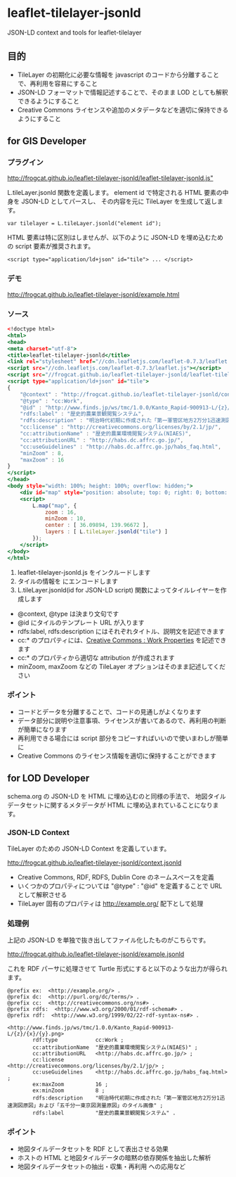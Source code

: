 # leaflet-tilelayer-jsonld
JSON-LD context and tools for leaflet-tilelayer

## 目的

* TileLayer の初期化に必要な情報を javascript のコードから分離することで、再利用を容易にすること
* JSON-LD フォーマットで情報記述することで、そのまま LOD としても解釈できるようにすること
* Creative Commons ライセンスや追加のメタデータなどを適切に保持できるようにすること


## for GIS Developer

### プラグイン

<http://frogcat.github.io/leaflet-tilelayer-jsonld/leaflet-tilelayer-jsonld.js">

L.tileLayer.jsonld 関数を定義します。
element id で特定される HTML 要素の中身を JSON-LD としてパースし、
その内容を元に TileLayer を生成して返します。

    var tilelayer = L.tileLayer.jsonld("element id");

HTML 要素は特に区別はしませんが、以下のように JSON-LD を埋め込むための script 要素が推奨されます。


    <script type="application/ld+json" id="tile"> ... </script>





### デモ

<http://frogcat.github.io/leaflet-tilelayer-jsonld/example.html>

### ソース

```example.html
<!doctype html>
<html>
<head>
<meta charset="utf-8">
<title>leaflet-tilelayer-jsonld</title>
<link rel="stylesheet" href="//cdn.leafletjs.com/leaflet-0.7.3/leaflet.css" />
<script src="//cdn.leafletjs.com/leaflet-0.7.3/leaflet.js"></script>
<script src="//frogcat.github.io/leaflet-tilelayer-jsonld/leaflet-tilelayer-jsonld.js"></script>
<script type="application/ld+json" id="tile">
{
	"@context" : "http://frogcat.github.io/leaflet-tilelayer-jsonld/context.jsonld",
	"@type" : "cc:Work",
	"@id" : "http://www.finds.jp/ws/tmc/1.0.0/Kanto_Rapid-900913-L/{z}/{x}/{y}.png",
	"rdfs:label" : "歴史的農業景観閲覧システム",
	"rdfs:description" : "明治時代初期に作成された「第一軍管区地方2万分1迅速測図原図」および「五千分一東京図測量原図」のタイル画像",
	"cc:license" : "http://creativecommons.org/licenses/by/2.1/jp/",
	"cc:attributionName" : "歴史的農業環境閲覧システム(NIAES)",
	"cc:attributionURL" : "http://habs.dc.affrc.go.jp/",
	"cc:useGuidelines" : "http://habs.dc.affrc.go.jp/habs_faq.html",
	"minZoom" : 8,
	"maxZoom" : 16
}
</script>
</head>
<body style="width: 100%; height: 100%; overflow: hidden;">
	<div id="map" style="position: absolute; top: 0; right: 0; bottom: 0; left: 0;"></div>
	<script>
		L.map("map", {
			zoom : 16,
			minZoom : 10,
			center : [ 36.09894, 139.96672 ],
			layers : [ L.tileLayer.jsonld("tile") ]
		});
	</script>
</body>
</html>
```

1. leaflet-tilelayer-jsonld.js をインクルードします
2. タイルの情報を <script type="application/ld+json" id="tile">...</script> にエンコードします
3. L.tileLayer.jsonld(id for JSON-LD script) 関数によってタイルレイヤーを作成します

* @context, @type は決まり文句です
* @id にタイルのテンプレート URL が入ります
* rdfs:label, rdfs:description にはそれぞれタイトル、説明文を記述できます
* cc:* のプロパティには、[Creative Commons : Work Properties](https://creativecommons.org/ns) を記述できます
* cc:* のプロパティから適切な attribution が作成されます
* minZoom, maxZoom などの TileLayer オプションはそのまま記述してください

### ポイント

* コードとデータを分離することで、コードの見通しがよくなります
* データ部分に説明や注意事項、ライセンスが書いてあるので、再利用の判断が簡単になります
* 再利用できる場合には script 部分をコピーすればいいので使いまわしが簡単に
* Creative Commons のライセンス情報を適切に保持することができます


## for LOD Developer

schema.org の JSON-LD を HTML に埋め込むのと同様の手法で、
地図タイルデータセットに関するメタデータが HTML に埋め込まれていることになります。


### JSON-LD Context

TileLayer のための JSON-LD Context を定義しています。

<http://frogcat.github.io/leaflet-tilelayer-jsonld/context.jsonld>

* Creative Commons, RDF, RDFS, Dublin Core のネームスペースを定義
* いくつかのプロパティについては "@type" : "@id" を定義することで URL として解釈させる
* TileLayer 固有のプロパティは http://example.org/ 配下として処理

### 処理例

上記の JSON-LD を単独で抜き出してファイル化したものがこちらです。

<http://frogcat.github.io/leaflet-tilelayer-jsonld/example.jsonld>

これを RDF パーサに処理させて Turtle 形式にすると以下のような出力が得られます。

```out.ttl
@prefix ex:  <http://example.org/> .
@prefix dc:  <http://purl.org/dc/terms/> .
@prefix cc:  <http://creativecommons.org/ns#> .
@prefix rdfs:  <http://www.w3.org/2000/01/rdf-schema#> .
@prefix rdf:  <http://www.w3.org/1999/02/22-rdf-syntax-ns#> .

<http://www.finds.jp/ws/tmc/1.0.0/Kanto_Rapid-900913-L/{z}/{x}/{y}.png>
        rdf:type            cc:Work ;
        cc:attributionName  "歴史的農業環境閲覧システム(NIAES)" ;
        cc:attributionURL   <http://habs.dc.affrc.go.jp/> ;
        cc:license          <http://creativecommons.org/licenses/by/2.1/jp/> ;
        cc:useGuidelines    <http://habs.dc.affrc.go.jp/habs_faq.html> ;
        ex:maxZoom          16 ;
        ex:minZoom          8 ;
        rdfs:description    "明治時代初期に作成された「第一軍管区地方2万分1迅速測図原図」および「五千分一東京図測量原図」のタイル画像" ;
        rdfs:label          "歴史的農業景観閲覧システム" .

```

### ポイント

* 地図タイルデータセットを RDF として表出させる効果
* ホストの HTML と地図タイルデータの暗黙の依存関係を抽出した解析
* 地図タイルデータセットの抽出・収集・再利用 への応用など

